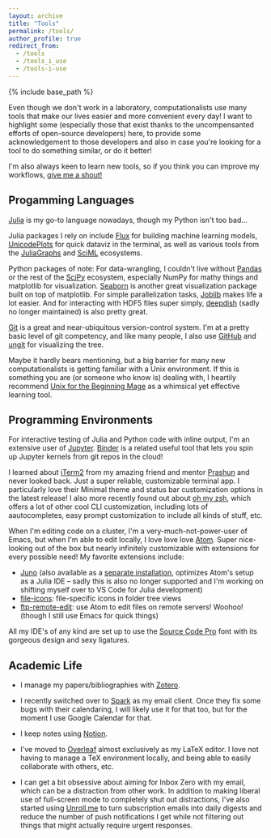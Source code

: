 ```yaml
---
layout: archive
title: "Tools"
permalink: /tools/
author_profile: true
redirect_from:
  - /tools
  - /tools_i_use
  - /tools-i-use
---
```


{% include base_path %}

Even though we don't work in a laboratory, computationalists use many tools that make our lives easier and more convenient every day! I want to highlight some (especially those that exist thanks to the uncompensanted efforts of open-source developers) here, to provide some acknowledgement to those developers and also in case you're looking for a tool to do something similar, or do it better!

I'm also always keen to learn new tools, so if you think you can improve my workflows, [give me a shout!](rkurchin@cmu.edu)

Progamming Languages
--------------------

[Julia](https://www.julialang.org) is my go-to language nowadays, though my Python isn't too bad...

Julia packages I rely on include [Flux](https://fluxml.ai) for building machine learning models, [UnicodePlots](https://github.com/Evizero/UnicodePlots.jl) for quick dataviz in the terminal, as well as various tools from the [JuliaGraphs](https://github.com/JuliaGraphs/LightGraphs.jl) and [SciML](https://sciml.ai) ecosystems.

Python packages of note: For data-wrangling, I couldn't live without [Pandas](https://pandas.pydata.org) or the rest of the [SciPy](https://www.scipy.org) ecosystem, especially NumPy for mathy things and matplotlib for visualization. [Seaborn](https://seaborn.pydata.org) is another great visualization package built on top of matplotlib. For simple parallelization tasks, [Joblib](https://joblib.readthedocs.io/en/latest/) makes life a lot easier. And for interacting with HDF5 files super simply, [deepdish](https://deepdish.readthedocs.io/en/latest/) (sadly no longer maintained) is also pretty great.

[Git](https://git-scm.com) is a great and near-ubiquitous version-control system. I'm at a pretty basic level of git competency, and like many people, I also use [GitHub](https://www.github.com) and [ungit](https://github.com/FredrikNoren/ungit) for visualizing the tree.

Maybe it hardly bears mentioning, but a big barrier for many new computationalists is getting familiar with a Unix environment. If this is something you are (or someone who know is) dealing with, I heartily recommend [Unix for the Beginning Mage](http://lab46.corning-cc.edu/_media/haas/ufbm.pdf) as a whimsical yet effective learning tool.

Programming Environments
------------------------

For interactive testing of Julia and Python code with inline output, I'm an extensive user of [Jupyter](https://jupyter.org). [Binder](https://www.mybinder.org) is a related useful tool that lets you spin up Jupyter kernels from git repos in the cloud!

I learned about [iTerm2](https://iterm2.com) from my amazing friend and mentor [Prashun](https://www.prashungorai.org/) and never looked back. Just a super reliable, customizable terminal app. I particularly love their Minimal theme and status bar customization options in the latest release! I also more recently found out about [oh my zsh](https://ohmyz.sh), which offers a lot of other cool CLI customization, including lots of aautocompletes, easy prompt customization to include all kinds of stuff, etc.

When I'm editing code on a cluster, I'm a very-much-not-power-user of Emacs, but when I'm able to edit locally, I love love love [Atom](https://atom.io). Super nice-looking out of the box but nearly infinitely customizable with extensions for every possible need! My favorite extensions include:
* [Juno](https://atom.io/packages/uber-juno) (also available as a [separate installation](https://junolab.org), optimizes Atom's setup as a Julia IDE – sadly this is also no longer supported and I'm working on shifting myself over to VS Code for Julia development)
* [file-icons](https://atom.io/packages/file-icons): file-specific icons in folder tree views
* [ftp-remote-edit](https://atom.io/packages/ftp-remote-edit): use Atom to edit files on remote servers! Woohoo! (though I still use Emacs for quick things)

All my IDE's of any kind are set up to use the [Source Code Pro](https://fonts.google.com/specimen/Source+Code+Pro) font with its gorgeous design and sexy ligatures.

Academic Life
-------------

* I manage my papers/bibliographies with [Zotero](https://www.zotero.org).

* I recently switched over to [Spark](https://sparkmailapp.com) as my email client. Once they fix some bugs with their calendaring, I will likely use it for that too, but for the moment I use Google Calendar for that.

* I keep notes using [Notion](https://notion.so).

* I've moved to [Overleaf](https://www.overleaf.com) almost exclusively as my LaTeX editor. I love not having to manage a TeX environment locally, and being able to easily collaborate with others, etc.

* I can get a bit obsessive about aiming for Inbox Zero with my email, which can be a distraction from other work. In addition to making liberal use of full-screen mode to completely shut out distractions, I've also started using [Unroll.me](https://unroll.me) to turn subscription emails into daily digests and reduce the number of push notifications I get while not filtering out things that might actually require urgent responses.
